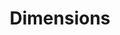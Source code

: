---
bigquery: https://console.cloud.google.com/bigquery?p=covid-19-dimensions-ai&page=table&d=data&t=publications
contributors: Digital Science, https://www.digital-science.com/
cost: Free for personal, non-commercial use.
description: Dimensions contains more than 100 million publications, ranging from
  articles published in scholarly journals, books and book chapters, to preprints
  and conference proceedings. All publications are contextualized with linked data
  sets, funding, publications, patents, clinical trials, and policy documents. You
  can also view associated categories, funders, institutions, and researcher profiles.
documentation: https://docs.dimensions.ai/bigquery/index.html
last_edit: 04/06/2022, 23:26:12
location: https://www.dimensions.ai/products/free/
maintained_by: Digital Science, https://www.digital-science.com/
schema_fields:
- organisation_details
- publication_date
- research_org_countries
- funding_jpy
- name
- subtitles
- source_id
- funding_cny
- foa_number
- category_bra
- start_date
- expiration_date
- pmid
- filing_status
- filing_date
- journal
- arxiv_id
- proceedings_title
- research_orgs
- family_members_ids
- inventor_names
- application_number
- clinical_trial_ids
- funder_org_cities
- book_series_title
- aliases
- cited_by_ids
- authors
- brief_title
- funding_aud
- license
- conditions
- external_ids
- research_org_state_codes
- original_abstract
- current_assignee_countries
- current_assignee
- altmetrics
- funding_gbp
- associated_publication_doi
- cpc
- types
- wikipedia_url
- assignee_orgs
- legal_status
- eisbn
- start_year
- created_date
- journal_lists
- resulting_publication_ids
- metrics
- associated_publication_pmid
- relationships
- registry
- title
- original_assignee
- reference_ids
- associated_publication_arxiv_id
- researcher_ids
- acronyms
- interventions
- address
- citation_string
- date_print
- category_hra
- phase
- categories
- open_access_categories_v2
- citations_count
- current_assignee_orgs
- category_sdg
- date_imported_gbq
- conference
- labels
- funding_usd
- funding_amount
- repository_url
- mesh_headings
- date_online
- category_hrcs_hc
- research_org_cities
- assignee_countries
- associated_publication_id
- patent_ids
- links
- editors
- funding_chf
- open_access_categories
- doi
- funding_nzd
- resulting_publication_doi
- end_year
- repository_id
- publication_ids
- expiration_year
- priority_date
- category_for
- embargo_date
- active_years
- category_uoa
- description
- family_id
- jurisdiction
- legal_events
- research_org_country_names
- research_org_city_names
- funder_org_acronyms
- original_title
- linkout
- publisher
- parent_id
- funder_org_countries
- original_assignee_orgs
- pages
- funder_countries
- kind
- language
- established
- isbn
- investigators
- gender
- email_address
- family_count
- funding_cad
- year
- funding_details
- publication_year
- original_assignee_countries
- funder_orgs
- grant_number
- status
- date
- filing_year
- ipcr
- category_icrp_cso
- acknowledgements
- granted_date
- date_inserted
- funder_org_state_codes
- book_title
- end_date
- funder_org
- volume
- research_org_state_names
- citations
- supporting_grant_ids
- repository_name
- id
- date_normal
- granted_year
- abstract
- associated_grant_ids
- concepts
- acronym
- date_modified
- funding_currency
- category_rcdc
- pmcid
- issue
- category_icrp_ct
- priority_year
- type
- funding_eur
- category_hrcs_rac
- mesh_terms
shortname: dimensions
tags:
- scholarly literature
- patents
- funding
- clinical trials
- academic profiles
terms_of_use: 'Use of both the Dimensions COVID-19 dataset and full Dimensions dataset
  are subject to the Dimensions Terms of use: https://www.dimensions.ai/policies-terms-legal '
title: Dimensions
uuid: dcff88bd-fe6b-4fdb-8159-809bf9d7bc1c
---